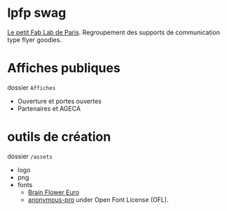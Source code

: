 # lpfp swag

[Le petit Fab Lab de Paris](http://lepetitfablabdeparis.fr/).
Regroupement des supports de communication type flyer goodies.

# Affiches publiques

dossier `Affiches`

* Ouverture et portes ouvertes
* Partenaires et AGECA

# outils de création

dossier `/assets`

* logo
* png
* fonts
	- [Brain Flower Euro](http://deathmunkey.deviantart.com/art/Brain-Flower-A-Font-332204280)
	- [anonymous-pro](http://www.marksimonson.com/fonts/view/anonymous-pro) under Open Font License (OFL).
